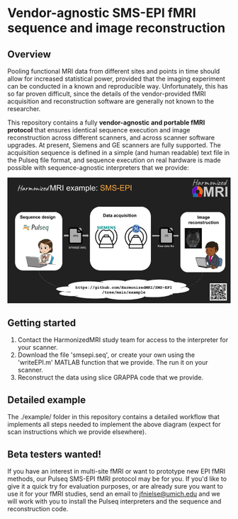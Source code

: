 # Vendor-agnostic SMS-EPI fMRI sequence and image reconstruction

## Overview
Pooling functional MRI data from different sites and points in time 
should allow for increased statistical power, 
provided that the imaging experiment can be conducted in a known and reproducible way. 
Unfortunately, this has so far proven difficult, 
since the details of the vendor-provided fMRI acquisition and reconstruction software 
are generally not known to the researcher.

This repository contains a fully **vendor-agnostic and portable fMRI protocol**
that ensures identical sequence execution and image reconstruction across different scanners, 
and across scanner software upgrades. 
At present, Siemens and GE scanners are fully supported.
The acquisition sequence is defined in a simple (and human readable) text file in the Pulseq file format, 
and sequence execution on real hardware is made possible with sequence-agnostic interpreters that we provide:

![HarmonizedMRI](figs/hmri.jpg)


## Getting started

1. Contact the HarmonizedMRI study team for access to the interpreter for your scanner.
2. Download the file 'smsepi.seq', 
or create your own using the 'writeEPI.m' MATLAB function that we provide.
The run it on your scanner.
3. Reconstruct the data using slice GRAPPA code that we provide.


## Detailed example

The ./example/ folder in this repository contains a detailed workflow 
that implements all steps needed to implement the above diagram 
(expect for scan instructions which we provide elsewhere).


## Beta testers wanted!

If you have an interest in multi-site fMRI or want to prototype new EPI fMRI methods,
our Pulseq SMS-EPI fMRI protocol may be for you.
If you'd like to give it a quick try for evaluation purposes, 
or are already sure you want to use it for your fMRI studies, 
send an email to jfnielse@umich.edu and we will work with you
to install the Pulseq interpreters and the sequence and reconstruction code.
